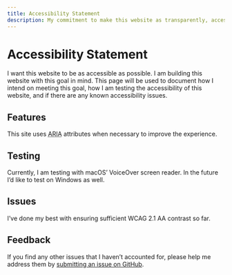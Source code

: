 ```yaml
---
title: Accessibility Statement
description: My commitment to make this website as transparently, accessible as possible.
---
```

# Accessibility Statement

I want this website to be as accessible as possible. I am building this website
with this goal in mind. This page will be used to document how I intend on
meeting this goal, how I am testing the accessibility of this website, and if
there are any known accessibility issues.

## Features

This site uses <abbr title="Accessible Rich Internet Applications">ARIA</abbr>
attributes when necessary to improve the experience.

## Testing

Currently, I am testing with macOS’ VoiceOver screen reader. In the future I’d
like to test on Windows as well.

## Issues

I’ve done my best with ensuring sufficient WCAG 2.1 AA contrast so far.

## Feedback

If you find any other issues that I haven’t accounted for, please help me
address them by [submitting an issue on GitHub](https://github.com/knowler/knowlerkno.ws/issues/new).